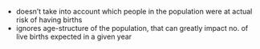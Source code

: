 - doesn’t take into account which people in the population were at actual risk of having births
- ignores age-structure of the population, that can greatly impact no. of live births expected in a given year
